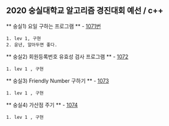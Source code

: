2020 숭실대학교 알고리즘 경진대회 예선 / c++
------------------

** 숭실1) 요일 구하는 프로그램 ** - [1071번](http://oj.debugnrun.com/problem.php?id=1071)
```
1. lev 1, 구현
2. 윤년, 알아두면 좋다.
```

** 숭실2) 회원등록번호 유효성 검사 프로그램 ** - [1072](http://oj.debugnrun.com/problem.php?id=1072)
```
1. lev 1 , 구현
```

** 숭실3) Friendly Number 구하기 ** - [1073](http://oj.debugnrun.com/problem.php?id=1073)
```
1. lev 1 , 구현
```

** 숭실4) 가산점 주기 ** - [1074](http://oj.debugnrun.com/problem.php?id=1074)
```
1. lev 1 , 구현
```

